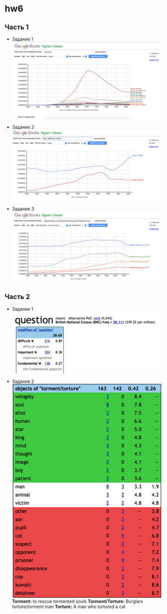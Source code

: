 # hw6
## Часть 1
+ Задание 1
![](https://github.com/StanMari/hw6/blob/master/Снимок%20экрана%202018-04-08%20в%2021.50.05.png)
- Задание 2
![](https://github.com/StanMari/hw6/blob/master/Снимок%20экрана%202018-04-09%20в%2019.41.50.png)
+ Задание 3
![](https://github.com/StanMari/hw6/blob/master/Снимок%20экрана%202018-04-09%20в%2020.06.19.png)
## Часть 2
+ Задание 1
![](https://github.com/StanMari/hw6/blob/master/Снимок%20экрана%202018-04-10%20в%201.36.52.png)
- Задание 2
![](https://github.com/StanMari/hw6/blob/master/Снимок%20экрана%202018-04-10%20в%202.15.25.png)
**Torment:** to rescue	tormented	souls
**Torment/Torture:** Burglars	torture/torment	man
**Torture:** A man who	tortured	a cat
